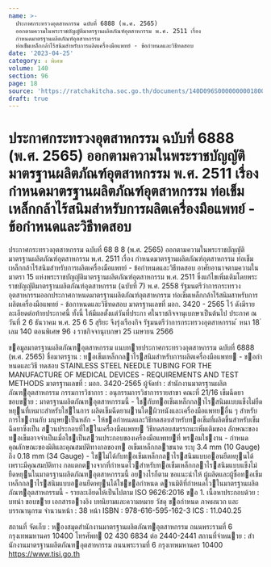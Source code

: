```yaml
---
name: >-
  ประกาศกระทรวงอุตสาหกรรม ฉบับที่ 6888 (พ.ศ. 2565)
  ออกตามความในพระราชบัญญัติมาตรฐานผลิตภัณฑ์อุตสาหกรรม พ.ศ. 2511 เรื่อง
  กำหนดมาตรฐานผลิตภัณฑ์อุตสาหกรรม
  ท่อเข็มเหล็กกล้าไร้สนิมสำหรับการผลิตเครื่องมือแพทย์ - ข้อกำหนดและวิธีทดสอบ
date: '2023-04-25'
category: ง พิเศษ
volume: 140
section: 96
page: 18
source: 'https://ratchakitcha.soc.go.th/documents/140D096S0000000001800.pdf'
draft: true
---
```


# ประกาศกระทรวงอุตสาหกรรม ฉบับที่ 6888 (พ.ศ. 2565) ออกตามความในพระราชบัญญัติมาตรฐานผลิตภัณฑ์อุตสาหกรรม พ.ศ. 2511 เรื่อง กำหนดมาตรฐานผลิตภัณฑ์อุตสาหกรรม ท่อเข็มเหล็กกล้าไร้สนิมสำหรับการผลิตเครื่องมือแพทย์ - ข้อกำหนดและวิธีทดสอบ

ประกาศกระทรวงอุตสาหกรรม ฉบับที่ 68 8 8 (พ.ศ. 2565) ออกตามความในพระราชบัญญัติมาตรฐานผลิตภัณฑ์อุตสาหกรรม พ.ศ. 2511 เรื่อง กำหนดมาตรฐานผลิตภัณฑ์อุตสาหกรรม ท่อเข็มเหล็กกล้าไร้สนิมสำหรับการผลิตเครื่องมือแพทย์ - ข้อกำหนดและวิธีทดสอบ อาศัยอานาจตามความในมาตรา 15 แห่งพระราชบัญญัติมาตรฐานผลิตภัณฑ์อุตสาหกรรม พ.ศ. 2511 ซึ่งแก้ไขเพิ่มเติมโดยพระราชบัญญัติมาตรฐานผลิตภัณฑ์อุตสาหกรรม (ฉบับที่ 7) พ.ศ. 2558 รัฐมนตรีว่าการกระทรวงอุตสาหกรรมออกประกาศกาหนดมาตรฐานผลิตภัณฑ์อุตสาหกรรม ท่อเข็มเหล็กกล้าไร้สนิมสาหรับการผลิตเครื่องมือแพทย์ - ข้อกาหนดและวิธีทดสอบ มาตรฐานเลขที่ มอก. 3420 - 2565 ไว้ ดังมีรายละเอียดต่อท้ายประกาศนี้ ทั้งนี้ ให้มีผลตั้งแต่วันที่ประกา ศในราชกิจจานุเบกษาเป็นต้นไป ประกาศ ณ วันที่ 2 6 ธันวาคม พ.ศ. 25 6 5 สุริยะ จึงรุ่งเรืองกิจ รัฐมนตรีว่าการกระทรวงอุตสาหกรรม ้ หนา 18 ่ เลม 140 ตอนพิเศษ 96 ง ราชกิจจานุเบกษา 25 เมษายน 2566

ขอมูลมาตรฐานผลิตภัณฑอุตสาหกรรม แนบทายประกาศกระทรวงอุตสาหกรรม ฉบับที่ 6888 (พ.ศ. 2565) ชื่อมาตรฐาน : ทอเข็มเหล็กกลาไรสนิมสําหรับการผลิตเครื่องมือแพทย - ขอกําหนดและวิธี ทดสอบ STAINLESS STEEL NEEDLE TUBING FOR THE MANUFACTURE OF MEDICAL DEVICES - REQUIREMENTS AND TEST METHODS มาตรฐานเลขที่ : มอก. 3420-2565 ผู้จัดทํา : สํานักงานมาตรฐานผลิตภัณฑอุตสาหกรรม กรรมการวิชาการ : อนุกรรมการวิชาการรายสาขา คณะที่ 21/16 เข็มฉีดยา ขอบขาย : มาตรฐานผลิตภัณฑอุตสาหกรรมนี้ - ใชกับทอเข็มเหล็กกลาไรสนิมแบบแข็งไม่ยืดหยุนที่เหมาะสําหรับใชในการ ผลิตเข็มฉีดยาผานใตผิวหนังและเครื่องมือแพทยอื่น ๆ สําหรับการใชงานกับ มนุษยเป็นหลัก - ให้ขอกําหนดและวิธีทดสอบสําหรับทอเข็มที่ผลิตขึ้นสําหรับเข็มฉีดยาซึ่งเป็น สวนประกอบที่ใชในเครื่องมือแพทย วิธีทดสอบสมรรถนะเพิ่มเติมของ ลักษณะของทอเข็มอาจจําเป็นเมื่อใชเป็นสวนประกอบของเครื่องมือแพทยที่ พรอมใชงาน - กําหนดคุณลักษณะของมิติและคุณสมบัติทางกลของท อเข็มเหล็กกลาขนาด ระบุ 3.4 mm (10 Gauge) ถึง 0.18 mm (34 Gauge) - ใชไม่ได้กับทอเข็มเหล็กกลาไรสนิมแบบออนยืดหยุนได้เพราะมีคุณสมบัติทาง กลแตกตางจากที่กําหนดไวสําหรับทอเข็มเหล็กกลาไรสนิมแบบแข็งไม่ ยืดหยุนในมาตรฐานผลิตภัณฑอุตสาหกรรมนี้ อยางไรก็ตาม ขอแนะนําให้ ผู้ผลิตและผู้ซื้อทอเข็มเหล็กกลาไรสนิมแบบออนยืดหยุนได้ใชขอกําหนด ดานมิติที่กําหนดไวในมาตรฐานผลิตภัณฑอุตสาหกรรมนี้ - รายละเอียดให้เป็นไปตาม ISO 9626:2016 ขอ 1. เนื้อหาประกอบด้วย : บทนํา ขอบขาย เอกสารอางอิง บทนิยามและความหมาย วัสดุ ขอกําหนด ภาคผนวก และบรรณานุกรม จํานวนหน้า : 38 หน้า ISBN : 978-616-595-162-3 ICS : 11.040.25

สถานที่ จัดเก็บ : หองสมุดสํานักงานมาตรฐานผลิตภัณฑอุตสาหกรรม ถนนพระรามที่ 6 กรุงเทพมหานคร 10400 โทรศัพท 02 430 6834 ต่อ 2440-2441 สถานที่จําหนาย : สํานักงานมาตรฐานผลิตภัณฑอุตสาหกรรม ถนนพระรามที่ 6 กรุงเทพมหานคร 10400 https://www.tisi.go.th
